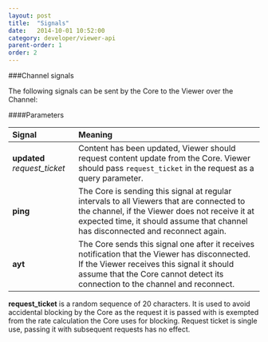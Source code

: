 ```yaml
---
layout: post
title:  "Signals"
date:   2014-10-01 10:52:00
category: developer/viewer-api
parent-order: 1
order: 2
---
```


###Channel signals

The following signals can be sent by the Core to the Viewer over the Channel:

####Parameters

| Signal                        | Meaning                             |
|:------------------------------|:------------------------------------|
| **updated** *request_ticket*  | Content has been updated, Viewer should request content update from the Core. Viewer should pass `request_ticket` in the request as a query parameter. |
| **ping**                      | The Core is sending this signal at regular intervals to all Viewers that are connected to the channel, if the Viewer does not receive it at expected time, it should assume that channel has disconnected and reconnect again. |
| **ayt**                       | The Core sends this signal one after it receives notification that the Viewer has disconnected. If the Viewer receives this signal it should assume that the Core cannot detect its connection to the channel and reconnect. |


**request_ticket** is a random sequence of 20 characters. It is used to avoid accidental blocking by the Core as the request it is passed with is exempted from the rate calculation the Core uses for blocking.
Request ticket is single use, passing it with subsequent requests has no effect.